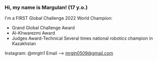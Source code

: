 ### Hi, my name is Margulan! (17 y.o.)

I'm a FIRST Global Challenge 2022 World Champion:
- Grand Global Challenge Award
- Al-Khwarezmi Award
- Judges Award-Technical
Several times national robotics champion in Kazakhstan

Instagram: @mrgln1
Email --> mrgln0509@gmail.com
